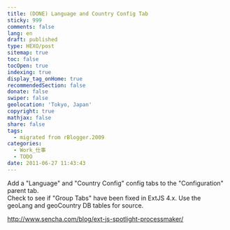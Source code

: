 ```yaml
---
title: (DONE) Language and Country Config Tab
sticky: 999
comments: false
lang: en
draft: published
type: HEXO/post
sitemap: true
toc: false
tocOpen: true
indexing: true
display_tag_onHome: true
recommendedSection: false
donate: false
swiper: false
geolocation: 'Tokyo, Japan'
copyright: true
mathjax: false
share: false
tags:
  - migrated from rBlogger.2009
categories:
  - Work_仕事
  - TODO
date: 2011-06-27 11:43:43
---
```


 Add a "Language" and "Country Config" config tabs to the "Configuration" parent tab.  
 Check to see if "Group Tabs" have been fixed in ExtJS 4.x.
 Use the geoLang and geoCountry DB tables for source.


 http://www.sencha.com/blog/ext-js-spotlight-processmaker/